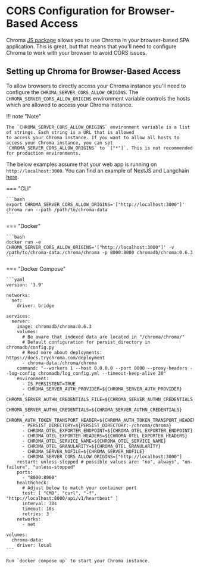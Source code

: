 # CORS Configuration for Browser-Based Access

Chroma [JS package](https://www.npmjs.com/package/chromadb) allows you to use Chroma in your browser-based SPA
application. This is great, but that means that
you'll need to configure Chroma to work with your browser to avoid CORS issues.

## Setting up Chroma for Browser-Based Access

To allow browsers to directly access your Chroma instance you'll need to configure
the `CHROMA_SERVER_CORS_ALLOW_ORIGINS`. The `CHROMA_SERVER_CORS_ALLOW_ORIGINS` environment variable controls the hosts
which are allowed to access your Chroma instance.

!!! note "Note"

    The `CHROMA_SERVER_CORS_ALLOW_ORIGINS` environment variable is a list of strings. Each string is a URL that is allowed
    to access your Chroma instance. If you want to allow all hosts to access your Chroma instance, you can set
    `CHROMA_SERVER_CORS_ALLOW_ORIGINS` to `["*"]`. This is not recommended for production environments.

The below examples assume that your web app is running on `http://localhost:3000`. You can find an example of NextJS and
Langchain [here](https://github.com/amikos-tech/chroma-langchain-nextjs).


=== "CLI"

    ```bash
    export CHROMA_SERVER_CORS_ALLOW_ORIGINS='["http://localhost:3000"]'
    chroma run --path /path/to/chroma-data
    ```

=== "Docker"

    ```bash
    docker run -e CHROMA_SERVER_CORS_ALLOW_ORIGINS='["http://localhost:3000"]' -v /path/to/chroma-data:/chroma/chroma -p 8000:8000 chromadb/chroma:0.6.3
    ```

=== "Docker Compose"

    ```yaml
    version: '3.9'

    networks:
      net:
        driver: bridge

    services:
      server:
        image: chromadb/chroma:0.6.3
        volumes:
          # Be aware that indexed data are located in "/chroma/chroma/"
          # Default configuration for persist_directory in chromadb/config.py
          # Read more about deployments: https://docs.trychroma.com/deployment
          - chroma-data:/chroma/chroma
        command: "--workers 1 --host 0.0.0.0 --port 8000 --proxy-headers --log-config chromadb/log_config.yml --timeout-keep-alive 30"
        environment:
          - IS_PERSISTENT=TRUE
          - CHROMA_SERVER_AUTH_PROVIDER=${CHROMA_SERVER_AUTH_PROVIDER}
          - CHROMA_SERVER_AUTHN_CREDENTIALS_FILE=${CHROMA_SERVER_AUTHN_CREDENTIALS_FILE}
          - CHROMA_SERVER_AUTHN_CREDENTIALS=${CHROMA_SERVER_AUTHN_CREDENTIALS}
          - CHROMA_AUTH_TOKEN_TRANSPORT_HEADER=${CHROMA_AUTH_TOKEN_TRANSPORT_HEADER}
          - PERSIST_DIRECTORY=${PERSIST_DIRECTORY:-/chroma/chroma}
          - CHROMA_OTEL_EXPORTER_ENDPOINT=${CHROMA_OTEL_EXPORTER_ENDPOINT}
          - CHROMA_OTEL_EXPORTER_HEADERS=${CHROMA_OTEL_EXPORTER_HEADERS}
          - CHROMA_OTEL_SERVICE_NAME=${CHROMA_OTEL_SERVICE_NAME}
          - CHROMA_OTEL_GRANULARITY=${CHROMA_OTEL_GRANULARITY}
          - CHROMA_SERVER_NOFILE=${CHROMA_SERVER_NOFILE}
          - CHROMA_SERVER_CORS_ALLOW_ORIGINS=["http://localhost:3000"]
        restart: unless-stopped # possible values are: "no", always", "on-failure", "unless-stopped"
        ports:
          - "8000:8000"
        healthcheck:
          # Adjust below to match your container port
          test: [ "CMD", "curl", "-f", "http://localhost:8000/api/v1/heartbeat" ]
          interval: 30s
          timeout: 10s
          retries: 3
        networks:
          - net

    volumes:
      chroma-data:
        driver: local
    ```

    Run `docker compose up` to start your Chroma instance.